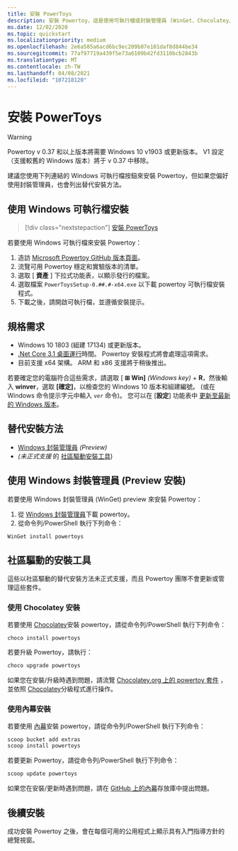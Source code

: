 ```yaml
---
title: 安裝 PowerToys
description: 安裝 Powertoy，這是使用可執行檔或封裝管理員 (WinGet、Chocolatey、內幕) 自訂 Windows 10 的一組公用程式。
ms.date: 12/02/2020
ms.topic: quickstart
ms.localizationpriority: medium
ms.openlocfilehash: 2e6a585a6acd6bc9ec209b07e101daf8d844be34
ms.sourcegitcommit: 77af97719a439f5e73a6109b42fd3110bcb2843b
ms.translationtype: MT
ms.contentlocale: zh-TW
ms.lasthandoff: 04/08/2021
ms.locfileid: "107218120"
---
```

# <a name="install-powertoys"></a>安裝 PowerToys

> [!WARNING]
> Powertoy v 0.37 和以上版本將需要 Windows 10 v1903 或更新版本。 V1 設定（支援較舊的 Windows 版本）將于 v 0.37 中移除。

建議您使用下列連結的 Windows 可執行檔按鈕來安裝 Powertoy，但如果您偏好使用封裝管理員，也會列出替代安裝方法。

## <a name="install-with-windows-executable-file"></a>使用 Windows 可執行檔安裝

> [!div class="nextstepaction"]
> [安裝 PowerToys](https://aka.ms/installpowertoys)

若要使用 Windows 可執行檔來安裝 Powertoy：

1. 造訪 [Microsoft Powertoy GitHub 版本頁面](https://github.com/microsoft/PowerToys/releases/)。
2. 流覽可用 Powertoy 穩定和實驗版本的清單。
3. 選取 [ **資產** ] 下拉式功能表，以顯示發行的檔案。
4. 選取檔案 `PowerToysSetup-0.##.#-x64.exe` 以下載 powertoy 可執行檔安裝程式。
5. 下載之後，請開啟可執行檔，並遵循安裝提示。

## <a name="requirements"></a>規格需求

- Windows 10 1803 (組建 17134) 或更新版本。
- [.Net Core 3.1 桌面運行](https://dotnet.microsoft.com/download/dotnet-core/thank-you/runtime-desktop-3.1.4-windows-x64-installer)時間。 Powertoy 安裝程式將會處理這項需求。
- 目前支援 x64 架構。 ARM 和 x86 支援將于稍後推出。

若要確定您的電腦符合這些需求，請選取 [ **⊞ Win]** *(Windows key)*  +  **R**，然後輸入 **winver**，選取 **[確定]**，以檢查您的 Windows 10 版本和組建編號。 (或在 Windows 命令提示字元中輸入 `ver` 命令)。 您可以在 [**設定**] 功能表中 [更新至最新的 Windows 版本](ms-settings:windowsupdate)。

## <a name="alternative-install-methods"></a>替代安裝方法

<!--  - **[Windows executable .exe file](#install-with-windows-executable-file)** *(Recommended)* -->
- [Windows 封裝管理員](#install-with-windows-package-manager-preview) *(Preview)*
- *(未正式支援* 的 [社區驅動安裝工具](#community-driven-install-tools)) 

## <a name="install-with-windows-package-manager-preview"></a>使用 Windows 封裝管理員 (Preview 安裝) 

若要使用 Windows 封裝管理員 (WinGet) preview 來安裝 Powertoy：

1. 從 [Windows 封裝管理員](https://github.com/microsoft/winget-cli/releases)下載 powertoy。
2. 從命令列/PowerShell 執行下列命令：

```powershell
WinGet install powertoys
```

## <a name="community-driven-install-tools"></a>社區驅動的安裝工具

這些以社區驅動的替代安裝方法未正式支援，而且 Powertoy 團隊不會更新或管理這些套件。

### <a name="install-with-chocolatey"></a>使用 Chocolatey 安裝

若要使用 [Chocolatey](https://chocolatey.org/)安裝 powertoy，請從命令列/PowerShell 執行下列命令：

```powershell
choco install powertoys
```

若要升級 Powertoy，請執行：

```powershell
choco upgrade powertoys
```

如果您在安裝/升級時遇到問題，請流覽 [Chocolatey.org 上的 powertoy 套件](https://chocolatey.org/packages/powertoys) ，並依照 [Chocolatey](https://chocolatey.org/docs/package-triage-process)分級程式進行操作。

### <a name="install-with-scoop"></a>使用內幕安裝

若要使用 [內幕](https://scoop.sh/)安裝 powertoy，請從命令列/PowerShell 執行下列命令：

```powershell
scoop bucket add extras
scoop install powertoys
```

若要更新 Powertoy，請從命令列/PowerShell 執行下列命令：

```powershell
scoop update powertoys
```

如果您在安裝/更新時遇到問題，請在 [GitHub 上的內幕](https://github.com/lukesampson/scoop/issues)存放庫中提出問題。

## <a name="post-install"></a>後續安裝

成功安裝 Powertoy 之後，會在每個可用的公用程式上顯示具有入門指導方針的總覽視窗。
